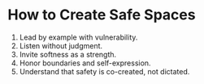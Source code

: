 # How to Create Safe Spaces

1. Lead by example with vulnerability.
2. Listen without judgment.
3. Invite softness as a strength.
4. Honor boundaries and self-expression.
5. Understand that safety is co-created, not dictated.